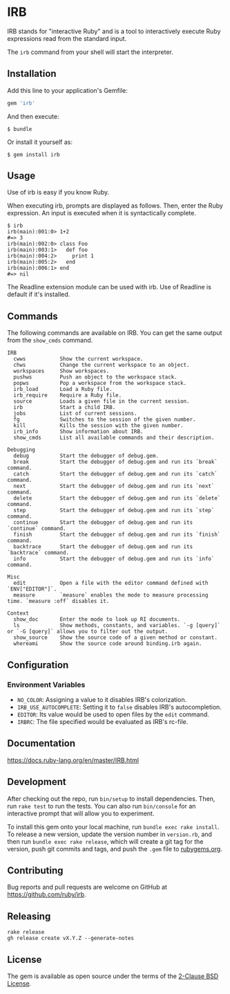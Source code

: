 # IRB

IRB stands for "interactive Ruby" and is a tool to interactively execute Ruby expressions read from the standard input.

The `irb` command from your shell will start the interpreter.

## Installation

Add this line to your application's Gemfile:

```ruby
gem 'irb'
```

And then execute:

    $ bundle

Or install it yourself as:

    $ gem install irb

## Usage

Use of irb is easy if you know Ruby.

When executing irb, prompts are displayed as follows. Then, enter the Ruby expression. An input is executed when it is syntactically complete.

```
$ irb
irb(main):001:0> 1+2
#=> 3
irb(main):002:0> class Foo
irb(main):003:1>   def foo
irb(main):004:2>     print 1
irb(main):005:2>   end
irb(main):006:1> end
#=> nil
```

The Readline extension module can be used with irb. Use of Readline is default if it's installed.

## Commands

The following commands are available on IRB. You can get the same output from the `show_cmds` command.


```
IRB
  cwws           Show the current workspace.
  chws           Change the current workspace to an object.
  workspaces     Show workspaces.
  pushws         Push an object to the workspace stack.
  popws          Pop a workspace from the workspace stack.
  irb_load       Load a Ruby file.
  irb_require    Require a Ruby file.
  source         Loads a given file in the current session.
  irb            Start a child IRB.
  jobs           List of current sessions.
  fg             Switches to the session of the given number.
  kill           Kills the session with the given number.
  irb_info       Show information about IRB.
  show_cmds      List all available commands and their description.

Debugging
  debug          Start the debugger of debug.gem.
  break          Start the debugger of debug.gem and run its `break` command.
  catch          Start the debugger of debug.gem and run its `catch` command.
  next           Start the debugger of debug.gem and run its `next` command.
  delete         Start the debugger of debug.gem and run its `delete` command.
  step           Start the debugger of debug.gem and run its `step` command.
  continue       Start the debugger of debug.gem and run its `continue` command.
  finish         Start the debugger of debug.gem and run its `finish` command.
  backtrace      Start the debugger of debug.gem and run its `backtrace` command.
  info           Start the debugger of debug.gem and run its `info` command.

Misc
  edit           Open a file with the editor command defined with `ENV["EDITOR"]`.
  measure        `measure` enables the mode to measure processing time. `measure :off` disables it.

Context
  show_doc       Enter the mode to look up RI documents.
  ls             Show methods, constants, and variables. `-g [query]` or `-G [query]` allows you to filter out the output.
  show_source    Show the source code of a given method or constant.
  whereami       Show the source code around binding.irb again.
```

## Configuration

### Environment Variables

- `NO_COLOR`: Assigning a value to it disables IRB's colorization.
- `IRB_USE_AUTOCOMPLETE`: Setting it to `false` disables IRB's autocompletion.
- `EDITOR`: Its value would be used to open files by the `edit` command.
- `IRBRC`: The file specified would be evaluated as IRB's rc-file.

## Documentation

https://docs.ruby-lang.org/en/master/IRB.html

## Development

After checking out the repo, run `bin/setup` to install dependencies. Then, run `rake test` to run the tests. You can also run `bin/console` for an interactive prompt that will allow you to experiment.

To install this gem onto your local machine, run `bundle exec rake install`. To release a new version, update the version number in `version.rb`, and then run `bundle exec rake release`, which will create a git tag for the version, push git commits and tags, and push the `.gem` file to [rubygems.org](https://rubygems.org).

## Contributing

Bug reports and pull requests are welcome on GitHub at https://github.com/ruby/irb.

## Releasing

```
rake release
gh release create vX.Y.Z --generate-notes
```

## License

The gem is available as open source under the terms of the [2-Clause BSD License](https://opensource.org/licenses/BSD-2-Clause).

